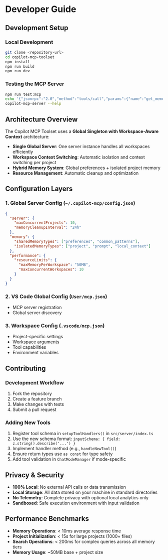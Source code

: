 # Developer Guide

## Development Setup

### Local Development
```bash
git clone <repository-url>
cd copilot-mcp-toolset
npm install
npm run build
npm run dev
```

### Testing the MCP Server
```bash
npm run test:mcp
echo '{"jsonrpc":"2.0","method":"tools/call","params":{"name":"get_memory_stats","arguments":{}},"id":1}' | node dist/server/index.js
copilot-mcp-server --help
```

## Architecture Overview

The Copilot MCP Toolset uses a **Global Singleton with Workspace-Aware Context** architecture:

- **Single Global Server**: One server instance handles all workspaces efficiently
- **Workspace Context Switching**: Automatic isolation and context switching per project
- **Hybrid Memory System**: Global preferences + isolated project memory
- **Resource Management**: Automatic cleanup and optimization

## Configuration Layers

### 1. Global Server Config (`~/.copilot-mcp/config.json`)
```json
{
  "server": {
    "maxConcurrentProjects": 10,
    "memoryCleanupInterval": "24h"
  },
  "memory": {
    "sharedMemoryTypes": ["preferences", "common_patterns"],
    "isolatedMemoryTypes": ["project", "prompt", "local_context"]
  },
  "performance": {
    "resourceLimits": {
      "maxMemoryPerWorkspace": "50MB",
      "maxConcurrentWorkspaces": 10
    }
  }
}
```

### 2. VS Code Global Config (`User/mcp.json`)
- MCP server registration
- Global server discovery

### 3. Workspace Config (`.vscode/mcp.json`)
- Project-specific settings
- Workspace arguments
- Tool capabilities
- Environment variables

## Contributing

### Development Workflow
1. Fork the repository
2. Create a feature branch
3. Make changes with tests
4. Submit a pull request

### Adding New Tools
1. Register tool schema in `setupToolHandlers()` in `src/server/index.ts`
2. Use the new schema format: `inputSchema: { field: z.string().describe('...') }`
3. Implement handler method (e.g., `handleNewTool()`)
4. Ensure return types use `as const` for type safety
5. Add tool validation in `ChatModeManager` if mode-specific

## Privacy & Security

- **100% Local**: No external API calls or data transmission
- **Local Storage**: All data stored on your machine in standard directories
- **No Telemetry**: Complete privacy with optional local analytics only
- **Sandboxed**: Safe execution environment with input validation

## Performance Benchmarks

- **Memory Operations**: < 10ms average response time
- **Project Initialization**: < 15s for large projects (1000+ files)
- **Search Operations**: < 200ms for complex queries across all memory tiers
- **Memory Usage**: ~50MB base + project size